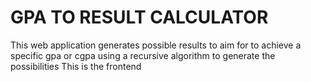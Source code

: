# GPA TO RESULT CALCULATOR

This web application generates possible results to aim for to achieve a specific gpa or cgpa using a recursive algorithm to generate the possibilities
This is the frontend
